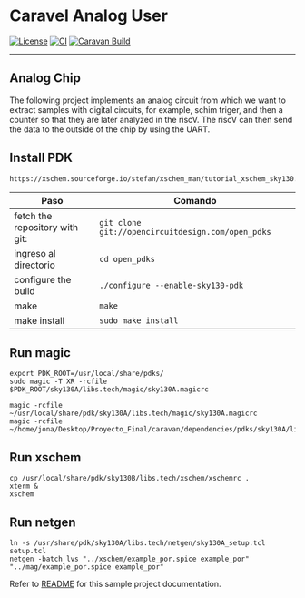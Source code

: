 # Caravel Analog User

[![License](https://img.shields.io/badge/License-Apache%202.0-blue.svg)](https://opensource.org/licenses/Apache-2.0) [![CI](https://github.com/efabless/caravel_user_project_analog/actions/workflows/user_project_ci.yml/badge.svg)](https://github.com/efabless/caravel_user_project_analog/actions/workflows/user_project_ci.yml) [![Caravan Build](https://github.com/efabless/caravel_user_project_analog/actions/workflows/caravan_build.yml/badge.svg)](https://github.com/efabless/caravel_user_project_analog/actions/workflows/caravan_build.yml)

---

## Analog Chip

The following project implements an analog circuit from which we want to extract samples with digital circuits, for example, schim triger, and then a counter so that they are later analyzed in the riscV. The riscV can then send the data to the outside of the chip by using the UART.

## Install PDK

    https://xschem.sourceforge.io/stefan/xschem_man/tutorial_xschem_sky130.html

| Paso                                       | Comando                                              |
|--------------------------------------------|------------------------------------------------------|
| fetch the repository with git:             | `git clone git://opencircuitdesign.com/open_pdks`    |
| ingreso al directorio                      | `cd open_pdks`                                       |
| configure the build                        | `./configure --enable-sky130-pdk`                    |
| make                                       | `make`                                               |
| make install                               | `sudo make install`                                  |

## Run magic

    export PDK_ROOT=/usr/local/share/pdks/
    sudo magic -T XR -rcfile $PDK_ROOT/sky130A/libs.tech/magic/sky130A.magicrc
    
    magic -rcfile ~/usr/local/share/pdk/sky130A/libs.tech/magic/sky130A.magicrc
    magic -rcfile ~/home/jona/Desktop/Proyecto_Final/caravan/dependencies/pdks/sky130A/libs.tech/magic/sky130A.magicrc


## Run xschem

    cp /usr/local/share/pdk/sky130B/libs.tech/xschem/xschemrc .
    xterm &
    xschem

## Run netgen

    ln -s /usr/share/pdk/sky130A/libs.tech/netgen/sky130A_setup.tcl setup.tcl
    netgen -batch lvs "../xschem/example_por.spice example_por" "../mag/example_por.spice example_por"
    




Refer to [README](docs/source/index.rst) for this sample project documentation. 

